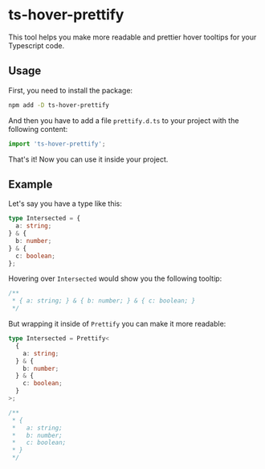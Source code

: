# ts-hover-prettify

This tool helps you make more readable and prettier hover tooltips for your Typescript code.

## Usage

First, you need to install the package:

```bash
npm add -D ts-hover-prettify
```

And then you have to add a file `prettify.d.ts` to your project with the following content:

```typescript
import 'ts-hover-prettify';
```

That's it! Now you can use it inside your project.

## Example

Let's say you have a type like this:

```typescript
type Intersected = {
  a: string;
} & {
  b: number;
} & {
  c: boolean;
};
```

Hovering over `Intersected` would show you the following tooltip:

```typescript
/**
 * { a: string; } & { b: number; } & { c: boolean; }
 */
```

But wrapping it inside of `Prettify` you can make it more readable:

```typescript
type Intersected = Prettify<
  {
    a: string;
  } & {
    b: number;
  } & {
    c: boolean;
  }
>;

/**
 * {
 *   a: string;
 *   b: number;
 *   c: boolean;
 * }
 */
```
